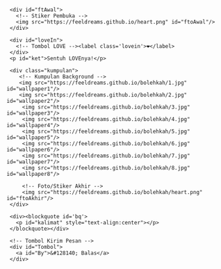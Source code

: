 <!DOCTYPE html>
<html lang="id">
<meta charset='UTF-8'/><meta content='width=device-width, initial-scale=1, user-scalable=1, minimum-scale=1, maximum-scale=5' name='viewport'/><meta content='IE=edge' http-equiv='X-UA-Compatible'/>
  
  <link rel="preconnect" href="https://fonts.googleapis.com">
  <link rel="preconnect" href="https://fonts.gstatic.com" crossorigin>
  <link href="https://fonts.googleapis.com/css2?family=Nunito+Sans:wght@400;700&display=swap" rel="stylesheet">
  
  <script src="https://cdn.jsdelivr.net/npm/sweetalert2@11.0.19/dist/sweetalert2.all.min.js"></script>
  <script src="https://unpkg.com/typeit@8.7.0/dist/index.umd.js"></script><link href="https://feeldreams.github.io/perasaanku/style.css" rel="stylesheet" type="text/css" />
  <script src="https://kit.fontawesome.com/4f3ce16e3e.js" crossorigin="anonymous"></script>
  
<head>
<title>Script HTML buat Kamu</title>
<link rel="icon" type="image/x-icon" href="https://malasid.github.io/favicon.png">
<meta name="description" content="HTML Bucin Malas.id">
<!-- 
  Made with love by Rayys!
  
     Blog: www.feeldream.id
     Instagram: @rayyarrr
     TikTok: @feelthisray
     Email: rayyarr73@gmail.com
     
  Thanks to all <3
-->
</head>
<style>
:root {
--ukuran-teks: 16px;
--gaya-font: 'Nunito Sans', sans-serif;
}
</style>
<body>
	
   <!-- Ganti Audio di sini -->
   <audio src="https://feeldreams.github.io/bolehkah/bolehkah.mp3" id="linkmp3" class="sembunyi"></audio>
   
   <div id="bodyblur"><img src="" id="wallpaper"/></div>
   
   <div id='Content'>

     <div id="ftAwal">
       <!-- Stiker Pembuka -->
       <img src="https://feeldreams.github.io/heart.png" id="ftoAwal"/>
     </div>

     <div id="loveIn">
       <!-- Tombol LOVE --><label class='lovein'>❤️</label>
     </div>
     <p id="ket">Sentuh LOVEnya!</p>

     <div class="kumpulan">
     	<!-- Kumpulan Background -->
     	<img src="https://feeldreams.github.io/bolehkah/1.jpg" id="wallpaper1"/>
     	<img src="https://feeldreams.github.io/bolehkah/2.jpg" id="wallpaper2"/>
         <img src="https://feeldreams.github.io/bolehkah/3.jpg" id="wallpaper3"/>
         <img src="https://feeldreams.github.io/bolehkah/4.jpg" id="wallpaper4"/>
         <img src="https://feeldreams.github.io/bolehkah/5.jpg" id="wallpaper5"/>
         <img src="https://feeldreams.github.io/bolehkah/6.jpg" id="wallpaper6"/>
         <img src="https://feeldreams.github.io/bolehkah/7.jpg" id="wallpaper7"/>
         <img src="https://feeldreams.github.io/bolehkah/8.jpg" id="wallpaper8"/>
         
         <!-- Foto/Stiker Akhir -->
         <img src="https://feeldreams.github.io/bolehkah/heart.png" id="ftoAkhir"/>
     </div>
     
     <div><blockquote id='bq'>
       <p id="kalimat" style="text-align:center"></p>
     </blockquote></div>
     
     <!-- Tombol Kirim Pesan -->
     <div id="Tombol">
       <a id="By">&#128140; Balas</a>
     </div>

   </div>

<!-- Jangan Edit Bagian Ini --><script>
  const body = document.querySelector("body");const swalst = Swal.mixin({timer: 2500, allowOutsideClick: false, showConfirmButton: false, timerProgressBar: true, imageHeight: 90,}); audio = new Audio('' + linkmp3.src); ftganti=0;fungsi=0;fungsiAwal=0;function berjatuhan() {const heart = document.createElement("div"); heart.className = "fas fa-heart"; heart.style.left = (Math.random() * 90)+"vw"; heart.style.animationDuration = (Math.random()*3)+2+"s"; body.appendChild(heart);} setInterval(function name(params) {var heartArr = document.querySelectorAll(".fa-heart"); if (heartArr.length > 100) {heartArr[0].remove()}},100);Content.style = "opacity:1;margin-top:14vh"; const swals = Swal.mixin({allowOutsideClick: false, cancelButtonColor: '#FF0040', imageHeight: 80,}); 
  const inip = []; const iniwp = []; iden = 1; iniwp[1] = wallpaper1.src; wallpaper.src = iniwp[1]; iniwp[2] = wallpaper2.src; iniwp[3] = wallpaper3.src; iniwp[4] = wallpaper4.src; iniwp[5] = wallpaper5.src; iniwp[6] = wallpaper6.src; iniwp[7] = wallpaper7.src; iniwp[8] = wallpaper8.src;

inip[1] = "hai kamu,";
inip[2] = "bolehkah aku meminta<br>satu hal kepadamu?";
inip[3] = "jangan pergi ya,";
inip[4] = "aku gapunya banyak<br>orang di dunia ini";
inip[5] = "kalo kamu pergi<br>aku pasti hancur";
inip[6] = "soalnya aku sudah<br>sangat tenang denganmu";
inip[7] = "makasii udah<br>mau nerima aku";
inip[8] = "jangan pernah<br>tinggalin aku ya :)";

totalPesan = 8; //Input total pesan (slide) di sini ya!

function waktumuncul(){
	  setTimeout(kalimatakhir,4800);
      setTimeout(kalimatakhir,5900);
      setTimeout(kalimatakhir,8600);
      setTimeout(kalimatakhir,10100);
      setTimeout(kalimatakhir,12800);
      setTimeout(kalimatakhir,15200);
      setTimeout(kalimatakhir,18100);
      setTimeout(kalimatakhir,20400);
}
</script>
<script src="https://malasid.github.io/html/maafku.js"></script>
<!-- Sampai Sini -->
</body>
</html>
